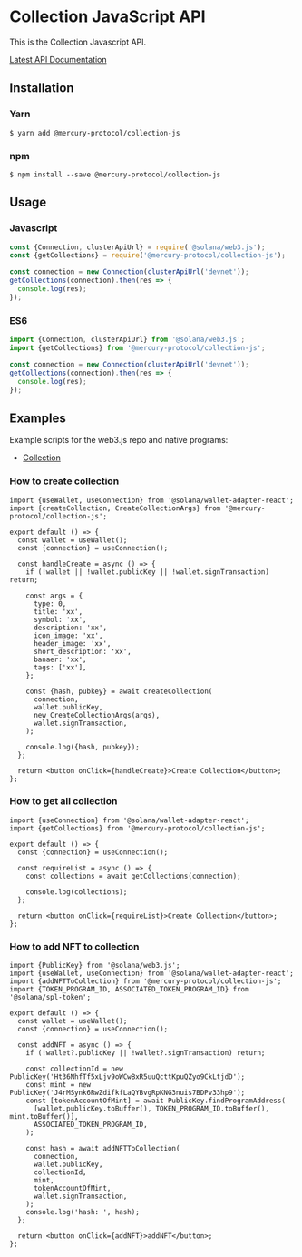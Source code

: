 # Collection JavaScript API

This is the Collection Javascript API.

[Latest API Documentation](https://mercuryprotocol-labs.github.io/collection/doc/index.html)

## Installation

### Yarn

```
$ yarn add @mercury-protocol/collection-js
```

### npm

```
$ npm install --save @mercury-protocol/collection-js
```

## Usage

### Javascript

```js
const {Connection, clusterApiUrl} = require('@solana/web3.js');
const {getCollections} = require('@mercury-protocol/collection-js');

const connection = new Connection(clusterApiUrl('devnet'));
getCollections(connection).then(res => {
  console.log(res);
});
```

### ES6

```js
import {Connection, clusterApiUrl} from '@solana/web3.js';
import {getCollections} from '@mercury-protocol/collection-js';

const connection = new Connection(clusterApiUrl('devnet'));
getCollections(connection).then(res => {
  console.log(res);
});
```

## Examples

Example scripts for the web3.js repo and native programs:

- [Collection](https://github.com/MercuryProtocol-labs/collection)

### How to create collection

```tsx
import {useWallet, useConnection} from '@solana/wallet-adapter-react';
import {createCollection, CreateCollectionArgs} from '@mercury-protocol/collection-js';

export default () => {
  const wallet = useWallet();
  const {connection} = useConnection();

  const handleCreate = async () => {
    if (!wallet || !wallet.publicKey || !wallet.signTransaction) return;

    const args = {
      type: 0,
      title: 'xx',
      symbol: 'xx',
      description: 'xx',
      icon_image: 'xx',
      header_image: 'xx',
      short_description: 'xx',
      banaer: 'xx',
      tags: ['xx'],
    };

    const {hash, pubkey} = await createCollection(
      connection,
      wallet.publicKey,
      new CreateCollectionArgs(args),
      wallet.signTransaction,
    );

    console.log({hash, pubkey});
  };

  return <button onClick={handleCreate}>Create Collection</button>;
};
```

### How to get all collection

```tsx
import {useConnection} from '@solana/wallet-adapter-react';
import {getCollections} from '@mercury-protocol/collection-js';

export default () => {
  const {connection} = useConnection();

  const requireList = async () => {
    const collections = await getCollections(connection);

    console.log(collections);
  };

  return <button onClick={requireList}>Create Collection</button>;
};
```

### How to add NFT to collection

```tsx
import {PublicKey} from '@solana/web3.js';
import {useWallet, useConnection} from '@solana/wallet-adapter-react';
import {addNFTToCollection} from '@mercury-protocol/collection-js';
import {TOKEN_PROGRAM_ID, ASSOCIATED_TOKEN_PROGRAM_ID} from '@solana/spl-token';

export default () => {
  const wallet = useWallet();
  const {connection} = useConnection();

  const addNFT = async () => {
    if (!wallet?.publicKey || !wallet?.signTransaction) return;

    const collectionId = new PublicKey('Ht36NhfTf5xLjv9oWCwBxR5uuQcttKpuQZyo9CkLtjdD');
    const mint = new PublicKey('J4rMSynk6RwZdifkfLaQYBvgRpKNG3nuis7BDPv33hp9');
    const [tokenAccountOfMint] = await PublicKey.findProgramAddress(
      [wallet.publicKey.toBuffer(), TOKEN_PROGRAM_ID.toBuffer(), mint.toBuffer()],
      ASSOCIATED_TOKEN_PROGRAM_ID,
    );

    const hash = await addNFTToCollection(
      connection,
      wallet.publicKey,
      collectionId,
      mint,
      tokenAccountOfMint,
      wallet.signTransaction,
    );
    console.log('hash: ', hash);
  };

  return <button onClick={addNFT}>addNFT</button>;
};
```
